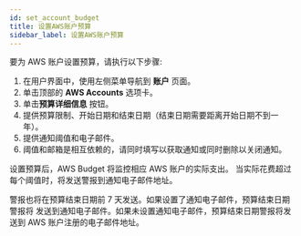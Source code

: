 ```yaml
---
id: set_account_budget
title: 设置AWS账户预算
sidebar_label: 设置AWS账户预算
---
```


要为 AWS 账户设置预算，请执行以下步骤:

1. 在用户界面中，使用左侧菜单导航到 **账户** 页面。
2. 单击顶部的 **AWS Accounts** 选项卡。
3. 单击**预算详细信息** 按钮。
4. 提供预算限制、开始日期和结束日期（结束日期需要距离开始日期不到一年）。
5. 提供通知阈值和电子邮件。
6. 阈值和邮箱是相互依赖的，请同时填写以获取通知或同时删除以关闭通知。

设置预算后，AWS Budget 将监控相应 AWS 账户的实际支出。
当实际花费超过每个阈值时，将发送警报到通知电子邮件地址。

警报也将在预算结束日期前 7 天发送。如果设置了通知电子邮件，预算结束日期警报将
发送到通知电子邮件。如果未设置通知电子邮件，预算结束日期警报将发送到 AWS 账户注册的电子邮件地址。
